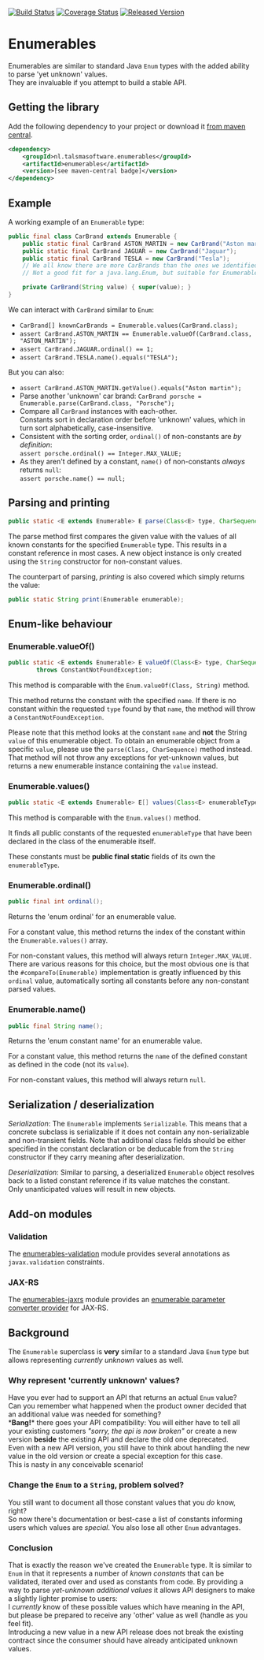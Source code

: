 [![Build Status][ci-img]][ci]
[![Coverage Status][coveralls-img]][coveralls]
[![Released Version][maven-img]][maven]

# Enumerables

Enumerables are similar to standard Java `Enum` types with the added ability 
to parse 'yet unknown' values.  
They are invaluable if you attempt to build a stable API.

## Getting the library

Add the following dependency to your project or download it 
[from maven central](http://repo1.maven.org/maven2/nl/talsmasoftware/enumerables/enumerables/).
```xml
<dependency>
    <groupId>nl.talsmasoftware.enumerables</groupId>
    <artifactId>enumerables</artifactId>
    <version>[see maven-central badge]</version>
</dependency>
```

## Example

A working example of an `Enumerable` type:

```java
public final class CarBrand extends Enumerable {
    public static final CarBrand ASTON_MARTIN = new CarBrand("Aston martin");
    public static final CarBrand JAGUAR = new CarBrand("Jaguar");
    public static final CarBrand TESLA = new CarBrand("Tesla");
    // We all know there are more CarBrands than the ones we identified here... 
    // Not a good fit for a java.lang.Enum, but suitable for Enumerable.

    private CarBrand(String value) { super(value); }
}
```

We can interact with `CarBrand` similar to `Enum`: 
 - `CarBrand[] knownCarBrands = Enumerable.values(CarBrand.class);`
 - `assert CarBrand.ASTON_MARTIN == Enumerable.valueOf(CarBrand.class, "ASTON_MARTIN");`
 - `assert CarBrand.JAGUAR.ordinal() == 1;`
 - `assert CarBrand.TESLA.name().equals("TESLA");`
 
But you can also:
 - `assert CarBrand.ASTON_MARTIN.getValue().equals("Aston martin");`
 - Parse another 'unknown' car brand: `CarBrand porsche = Enumerable.parse(CarBrand.class, "Porsche");`
 - Compare all `CarBrand` instances with each-other.  
   Constants sort in declaration order before 'unknown' values,
   which in turn sort alphabetically, case-insensitive.
 - Consistent with the sorting order, `ordinal()` of non-constants are _by definition_:  
   `assert porsche.ordinal() == Integer.MAX_VALUE;`
 - As they aren't defined by a constant, `name()` of non-constants _always_ returns `null`:  
   `assert porsche.name() == null;`

## Parsing and printing

```java
public static <E extends Enumerable> E parse(Class<E> type, CharSequence value);
```

The parse method first compares the given value with the values of all known constants 
for the specified `Enumerable` type. This results in a constant reference in most cases.
A new object instance is only created using the `String` constructor for non-constant values.

The counterpart of parsing, _printing_ is also covered which simply returns the value:

```java
public static String print(Enumerable enumerable);
```

## Enum-like behaviour

### Enumerable.valueOf()

```java
public static <E extends Enumerable> E valueOf(Class<E> type, CharSequence name)
        throws ConstantNotFoundException;
```

This method is comparable with the `Enum.valueOf(Class, String)` method.

This method returns the constant with the specified `name`.
If there is no constant within the requested `type` found by that `name`,
the method will throw a `ConstantNotFoundException`.

Please note that this method looks at the constant `name` and **not** the String `value` 
of this enumerable object. To obtain an enumerable object from a specific `value`, 
please use the `parse(Class, CharSequence)` method instead.
That method will not throw any exceptions for yet-unknown values, but returns a
new enumerable instance containing the `value` instead.

### Enumerable.values()

```java
public static <E extends Enumerable> E[] values(Class<E> enumerableType);
```

This method is comparable with the `Enum.values()` method.

It finds all public constants of the requested `enumerableType`
that have been declared in the class of the enumerable itself.

These constants must be **public final static** fields of its own the `enumerableType`.

### Enumerable.ordinal()

```java
public final int ordinal();
```

Returns the 'enum ordinal' for an enumerable value.

For a constant value, this method returns the index of the constant within the `Enumerable.values()` array.

For non-constant values, this method will always return `Integer.MAX_VALUE`.
There are various reasons for this choice, but the most obvious one is that the `#compareTo(Enumerable)`
implementation is greatly influenced by this `ordinal` value, 
automatically sorting all constants before any non-constant parsed values.

### Enumerable.name()

```java
public final String name();
```

Returns the 'enum constant name' for an enumerable value.

For a constant value, this method returns the `name` of the defined constant as defined in the code (not its `value`).

For non-constant values, this method will always return `null`.

## Serialization / deserialization

*Serialization*: The `Enumerable` implements `Serializable`. 
This means that a concrete subclass is serializable if it does not contain 
any non-serializable and non-transient fields. 
Note that additional class fields should be either specified in the 
constant declaration or be deducable from the `String` constructor 
if they carry meaning after deserialization.

*Deserialization*: Similar to parsing, a deserialized `Enumerable` object 
resolves back to a listed constant reference if its value matches the constant.  
Only unanticipated values will result in new objects.

## Add-on modules

### Validation

The [enumerables-validation](enumerables-validation) module provides several annotations as
`javax.validation` constraints.

### JAX-RS

The [enumerables-jaxrs](enumerables-jaxrs) module provides an 
[enumerable parameter converter provider](jaxrs-readme/enumerables-jaxrs/src/main/java/nl/talsmasoftware/enumerables/jaxrs/EnumerableParamConverterProvider.java)
for JAX-RS.

## Background

The `Enumerable` superclass is **very** similar to a standard Java `Enum` type
but allows representing _currently unknown_ values as well.

### Why represent 'currently unknown' values?

Have you ever had to support an API that returns an actual `Enum` value?  
Can you remember what happened when the product owner decided that
an additional value was needed for something?  
\***Bang!**\* there goes your API compatibility: 
You will either have to tell all your existing customers _"sorry, the api is now broken"_ 
or create a new version **beside** the existing API and declare the old one deprecated.  
Even with a new API version, you still have to think about handling the new value in the old version
or create a special exception for this case.  
This is nasty in any conceivable scenario!  

### Change the `Enum` to a `String`, problem solved?  

You still want to document all those constant values that you _do_ know, right?  
So now there's documentation or best-case a list of constants informing users which values are _special_.
You also lose all other `Enum` advantages.

### Conclusion 

That is exactly the reason we've created the `Enumerable` type.
It is similar to `Enum` in that it represents a number of _known constants_ 
that can be validated, iterated over and used as constants from code.
By providing a way to parse  _yet-unknown additional values_ it allows API
designers to make a slightly lighter promise to users:  
I _currently_ know of these possible values which have meaning in the API,
but please be prepared to receive any 'other' value as well (handle as you feel fit).  
Introducing a new value in a new API release does not break the
existing contract since the consumer should have already anticipated unknown values.



[//]: # (This is a markdown comment.)
[//]: # (TODO: Build + document XML serialization)
[//]: # (TODO: Build + document Custom descriptions)


  [ci-img]: https://img.shields.io/travis/talsma-ict/enumerables/master.svg
  [ci]: https://travis-ci.org/talsma-ict/enumerables
  [maven-img]: https://img.shields.io/maven-central/v/nl.talsmasoftware.enumerables/enumerables.svg
  [maven]: http://search.maven.org/#search%7Cga%7C1%7Cg%3A%22nl.talsmasoftware.enumerables%22
  [coveralls-img]: https://coveralls.io/repos/github/talsma-ict/enumerables/badge.svg
  [coveralls]: https://coveralls.io/github/talsma-ict/enumerables
